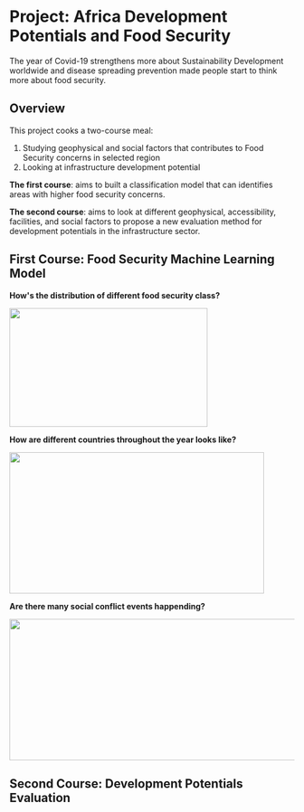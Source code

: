 # Project: Africa Development Potentials and Food Security
The year of Covid-19 strengthens more about Sustainability Development worldwide and disease spreading prevention made people start to think more about food security. 

## Overview
This project cooks a two-course meal:

1. Studying geophysical and social factors that contributes to Food Security concerns in selected region
2. Looking at infrastructure development potential


**The first course**: aims to built a classification model that can identifies areas with higher food security concerns. 

**The second course**: aims to look at different geophysical, accessibility, facilities, and social factors to propose a new evaluation method for development potentials in the infrastructure sector. 

## First Course: Food Security Machine Learning Model

**How's the distribution of different food security class?**

<img src = 'https://github.com/lavsz/Captone_Project-Africa_Sustainability_and_Food_Security/blob/main/Images/Screen%20Shot%202021-03-29%20at%2010.39.44%20PM.png' width="350" height="210">

**How are different countries throughout the year looks like?**

<img src = 'https://github.com/lavsz/Captone_Project-Africa_Sustainability_and_Food_Security/blob/main/Images/Screen%20Shot%202021-03-30%20at%2012.56.17%20AM.png' width="450" height="250">

**Are there many social conflict events happending?**

<img src = 'https://github.com/lavsz/Captone_Project-Africa_Sustainability_and_Food_Security/blob/main/Images/Screen%20Shot%202021-03-29%20at%2011.40.39%20PM.png' width="520" height="250"> 


## Second Course: Development Potentials Evaluation
